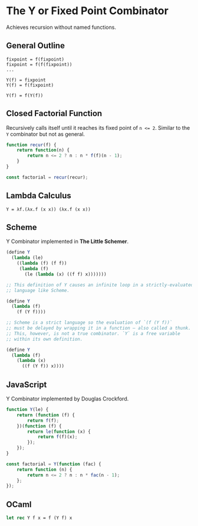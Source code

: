 # The Y or Fixed Point Combinator

Achieves recursion without named functions.

## General Outline

```
fixpoint = f(fixpoint)
fixpoint = f(f(fixpoint))
...

Y(f) = fixpoint
Y(f) = f(fixpoint)

Y(f) = f(Y(f))
```

## Closed Factorial Function

Recursively calls itself until it reaches its fixed point of `n <= 2`. Similar to the `Y` combinator
but not as general.

```javascript
function recur(f) {
    return function(n) {
        return n <= 2 ? n : n * f(f)(n - 1);
    }
}

const factorial = recur(recur);
```

## Lambda Calculus

```
Y = λf.(λx.f (x x)) (λx.f (x x))
```

## Scheme

Y Combinator implemented in **The Little Schemer**.

```scheme
(define Y
  (lambda (le)
    ((lambda (f) (f f))
     (lambda (f)
       (le (lambda (x) ((f f) x)))))))

;; This definition of Y causes an infinite loop in a strictly-evaluated
;; language like Scheme.

(define Y
  (lambda (f)
    (f (Y f))))

;; Scheme is a strict language so the evaluation of `(f (Y f))`
;; must be delayed by wrapping it in a function — also called a thunk.
;; This, however, is not a true combinator. `Y` is a free variable
;; within its own definition.

(define Y
  (lambda (f)
    (lambda (x)
      ((f (Y f)) x))))
```

## JavaScript

Y Combinator implemented by Douglas Crockford.

```javascript
function Y(le) {
    return (function (f) {
        return f(f);
    })(function (f) {
        return le(function (x) {
            return f(f)(x);
        });
    });
}

const factorial = Y(function (fac) {
    return function (n) {
        return n <= 2 ? n : n * fac(n - 1);
    };
});
```

## OCaml

```ocaml
let rec Y f x = f (Y f) x
```
